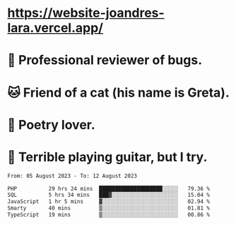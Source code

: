 # https://website-joandres-lara.vercel.app/
# 🐛 Professional reviewer of bugs.
# 🐱 Friend of a cat (his name is Greta).
# 📜 Poetry lover.
# 🎸 Terrible playing guitar, but I try.

<!--START_SECTION:waka-->

```txt
From: 05 August 2023 - To: 12 August 2023

PHP          29 hrs 24 mins  ████████████████████░░░░░   79.36 %
SQL          5 hrs 34 mins   ███▓░░░░░░░░░░░░░░░░░░░░░   15.04 %
JavaScript   1 hr 5 mins     ▓░░░░░░░░░░░░░░░░░░░░░░░░   02.94 %
Smarty       40 mins         ▒░░░░░░░░░░░░░░░░░░░░░░░░   01.81 %
TypeScript   19 mins         ▒░░░░░░░░░░░░░░░░░░░░░░░░   00.86 %
```

<!--END_SECTION:waka-->

